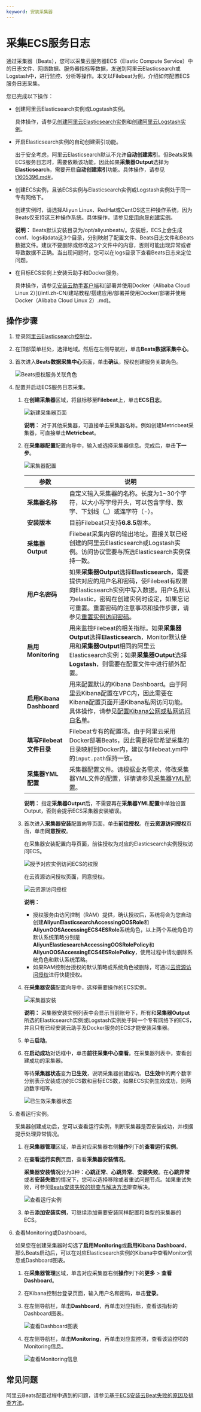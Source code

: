 ```yaml
---
keyword: 安装采集器
---
```


# 采集ECS服务日志

通过采集器（Beats），您可以采集云服务器ECS（Elastic Compute Service）中的日志文件、网络数据、服务器指标等数据，发送到阿里云Elasticsearch或Logstash中，进行监控、分析等操作。本文以Filebeat为例，介绍如何配置ECS服务日志采集。

您已完成以下操作：

-   创建阿里云Elasticsearch实例或Logstash实例。

    具体操作，请参见[创建阿里云Elasticsearch实例](/intl.zh-CN/Elasticsearch/管理实例/创建阿里云Elasticsearch实例.md)和[创建阿里云Logstash实例](/intl.zh-CN/Logstash/快速入门/步骤一：创建实例/创建阿里云Logstash实例.md)。

-   开启Elasticsearch实例的自动创建索引功能。

    出于安全考虑，阿里云Elasticsearch默认不允许**自动创建索引**。但Beats采集ECS服务日志时，需要依赖该功能，因此如果**采集器Output**选择为**Elasticsearch**，需要开启**自动创建索引**功能。具体操作，请参见[t1605396.md\#](/intl.zh-CN/Elasticsearch/快速访问与配置.md)。

-   创建ECS实例，且该ECS实例与Elasticsearch实例或Logstash实例处于同一专有网络下。

    创建实例时，请选择Aliyun Linux、RedHat或CentOS这三种操作系统，因为Beats仅支持这三种操作系统。具体操作，请参见[使用向导创建实例](/intl.zh-CN/实例/创建实例/使用向导创建实例.md)。

    **说明：** Beats默认安装目录为/opt/aliyunbeats/。安装后，ECS上会生成conf、logs和data这3个目录，分别映射了配置文件、Beats日志文件和Beats数据文件。建议不要删除或修改这3个文件中的内容，否则可能出现异常或者导致数据不正确。当出现问题时，您可以在logs目录下查看Beats日志来定位问题。

-   在目标ECS实例上安装云助手和Docker服务。

    具体操作，请参见[安装云助手客户端](/intl.zh-CN/运维与监控/云助手/配置云助手客户端/安装云助手客户端.md)和[部署并使用Docker（Alibaba Cloud Linux 2）](/intl.zh-CN/建站教程/搭建应用/部署并使用Docker/部署并使用Docker（Alibaba Cloud Linux 2）.md)。


## 操作步骤

1.  登录[阿里云Elasticsearch控制台](https://elasticsearch.console.aliyun.com/#/home)。

2.  在顶部菜单栏处，选择地域。然后在左侧导航栏，单击**Beats数据采集中心**。

3.  首次进入**Beats数据采集中心**页面，单击**确认**，授权创建服务关联角色。

    ![Beats授权服务关联角色](https://static-aliyun-doc.oss-accelerate.aliyuncs.com/assets/img/zh-CN/1292959161/p268158.png)

4.  配置并启动ECS服务日志采集。

    1.  在**创建采集器**区域，将鼠标移至**Filebeat**上，单击**ECS日志**。

        ![新建采集器页面](https://static-aliyun-doc.oss-accelerate.aliyuncs.com/assets/img/zh-CN/5256461161/p76665.png)

        **说明：** 对于其他采集器，可直接单击采集器名称。例如创建Metricbeat采集器，可直接单击**Metricbeat**。

    2.  在**采集器配置**配置向导中，输入或选择采集器信息。完成后，单击**下一步**。

        ![采集器配置](https://static-aliyun-doc.oss-accelerate.aliyuncs.com/assets/img/zh-CN/8242387951/p76666.png)

        |参数|说明|
        |--|--|
        |**采集器名称**|自定义输入采集器的名称。长度为1~30个字符，以大小写字母开头，可以包含字母、数字、下划线（\_）或连字符（-）。|
        |**安装版本**|目前Filebeat只支持**6.8.5**版本。|
        |**采集器Output**|Filebeat采集内容的输出地址。直接关联已经创建的阿里云Elasticsearch或Logstash实例。访问协议需要与所选Elasticsearch实例保持一致。|
        |**用户名密码**|如果**采集器Output**选择**Elasticsearch**，需要提供对应的用户名和密码，使Filebeat有权限向Elasticsearch实例中写入数据。用户名默认为elastic，密码在创建实例时设定，如果忘记可重置。重置密码的注意事项和操作步骤，请参见[重置实例访问密码](/intl.zh-CN/Elasticsearch/安全配置/重置实例访问密码.md)。|
        |**启用Monitoring**|用来监控Filebeat的相关指标。如果**采集器Output**选择**Elasticsearch**，Monitor默认使用和**采集器Output**相同的阿里云Elasticsearch实例；如果**采集器Output**选择**Logstash**，则需要在配置文件中进行额外配置。|
        |**启用Kibana Dashboard**|用来配置默认的Kibana Dashboard。由于阿里云Kibana配置在VPC内，因此需要在Kibana配置页面开通Kibana私网访问功能。具体操作，请参见[配置Kibana公网或私网访问白名单](/intl.zh-CN/Elasticsearch/可视化控制/Kibana/配置Kibana公网或私网访问白名单.md)。|
        |**填写Filebeat文件目录**|Filebeat专有的配置项。由于阿里云采用Docker部署Beats，因此需要将您希望采集的目录映射到Docker内，建议与filebeat.yml中的`input.path`保持一致。|
        |**采集器YML配置**|采集器配置文件。请根据业务需求，修改采集器YML文件的配置，详情请参见[采集器YML配置](/intl.zh-CN/Beats/采集器YML配置.md)。|

        **说明：** 指定**采集器Output**后，不需要再在**采集器YML配置**中单独设置Output，否则会提示ECS采集器安装错误。

    3.  首次进入**采集器安装**配置向导页面，单击**前往授权**。在**云资源访问授权**页面，单击**同意授权**。

        在采集器安装配置向导页面，前往授权为对应的Elasticsearch实例授权访问ECS。

        ![授予对应实例访问ECS的权限](https://static-aliyun-doc.oss-accelerate.aliyuncs.com/assets/img/zh-CN/3899959161/p269086.png)

        在云资源访问授权页面，同意授权。

        ![云资源访问授权](https://static-aliyun-doc.oss-accelerate.aliyuncs.com/assets/img/zh-CN/8108149161/p268283.png)

        **说明：**

        -   授权服务由访问控制（RAM）提供，确认授权后，系统将会为您自动创建**AliyunElasticsearchAccessingOOSRole**和**AliyunOOSAccessingECS4ESRole**系统角色，以上两个系统角色的默认系统策略分别是**AliyunElasticsearchAccessingOOSRolePolicy**和**AliyunOOSAccessingECS4ESRolePolicy**，使用过程中请勿删除系统角色和默认系统策略。
        -   如果RAM控制台授权的默认策略或系统角色被删除，可通过[云资源访问授权](https://ram.console.aliyun.com/role/authorize?request=%7B%22ReturnUrl%22%3A%22https%3A%2F%2Felasticsearch.console.aliyun.com%22%2C%22Services%22%3A%5B%7B%22Service%22%3A%22Elasticsearch%22%2C%22Roles%22%3A%5B%7B%22RoleName%22%3A%22AliyunElasticsearchAccessingOOSRole%22%2C%22TemplateId%22%3A%22OOSRole%22%7D%5D%7D%2C%7B%22Service%22%3A%22OOS%22%2C%22Roles%22%3A%5B%7B%22RoleName%22%3A%22AliyunOOSAccessingECS4ESRole%22%2C%22TemplateId%22%3A%22AccessingECS4ESRole%22%7D%5D%7D%5D%7D)进行快捷授权。
    4.  在**采集器安装**配置向导中，选择需要操作的ECS实例。

        ![采集器安装](https://static-aliyun-doc.oss-accelerate.aliyuncs.com/assets/img/zh-CN/8242387951/p76673.png)

        **说明：** 采集器安装实例列表中会显示当前账号下，所有和**采集器Output**所选的Elasticsearch实例或Logstash实例处于同一个专有网络下的ECS，并且只有已经安装云助手及Docker服务的ECS才能安装采集器。

    5.  单击**启动**。

    6.  在**启动成功**对话框中，单击**前往采集中心查看**。在采集器列表中，查看创建成功的采集器。

        等待**采集器状态**变为**已生效**，说明采集器创建成功。**已生效**中的两个数字分别表示安装成功的ECS数和目标ECS数，如果ECS实例生效成功，则两边数字相等。

        ![已生效采集器状态](https://static-aliyun-doc.oss-accelerate.aliyuncs.com/assets/img/zh-CN/9242387951/p76692.png)

5.  查看运行实例。

    采集器创建成功后，您可以查看运行实例，判断采集器是否安装成功，并根据提示处理异常情况。

    1.  在**采集器管理**区域，单击对应采集器右侧**操作**列下的**查看运行实例**。

    2.  在**查看运行实例**页面，查看**采集器安装情况**。

        **采集器安装情况**分为3种：**心跳正常**、**心跳异常**、**安装失败**。在**心跳异常**或者**安装失败**的情况下，您可以选择移除或者重试问题节点。如果重试失败，可参见[Beats安装失败的排查与解决方法]()排查解决。

        ![查看运行实例](https://static-aliyun-doc.oss-accelerate.aliyuncs.com/assets/img/zh-CN/9242387951/p76696.png)

    3.  单击**添加安装实例**，可继续添加需要安装同样配置和类型的采集器的ECS。

6.  查看Monitoring或Dashboard。

    如果您在创建采集器时勾选了**启用Monitoring**或**启用Kibana Dashboard**，那么Beats启动后，可以在对应Elasticsearch实例的Kibana中查看Monitor信息或Dashboard图表。

    1.  在**采集器管理**区域，单击对应采集器右侧**操作**列下的**更多** \> **查看Dashboard**。

    2.  在Kibana控制台登录页面，输入用户名和密码，单击**登录**。

    3.  在左侧导航栏，单击**Dashboard**，再单击对应指标，查看该指标的Dashboard图表。

        ![查看Dashboard图表](https://static-aliyun-doc.oss-accelerate.aliyuncs.com/assets/img/zh-CN/9242387951/p76699.png)

    4.  在左侧导航栏，单击**Monitoring**，再单击对应监控项，查看该监控项的Monitoring信息。

        ![查看Monitoring信息](https://static-aliyun-doc.oss-accelerate.aliyuncs.com/assets/img/zh-CN/9242387951/p76700.png)


## 常见问题

阿里云Beats配置过程中遇到的问题，请参见[基于ECS安装云Beat失败的原因及排查方法](https://help.aliyun.com/document_detail/179410.htm?spm=a2c4g.11186623.2.18.374a6d40TUEvpJ#task-1938266)。

